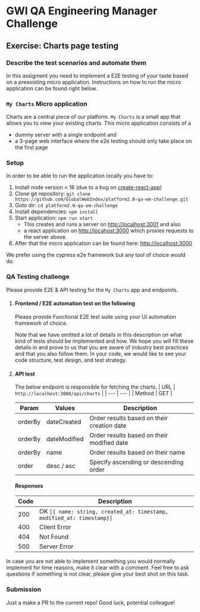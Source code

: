 # GWI QA Engineering Manager Challenge

## Exercise: Charts page testing

### Describe the test scenarios and automate them

In this assigment you need to implement a E2E testing of your taste based on a preexisting micro application. Instructions on how to run the micro application can be found right below.

### `My Charts` Micro application

Charts are a central piece of our platform. `My Charts` is a small app that allows you to view your existing charts. This micro application consists of a

- dummy server with a single endpoint and
- a 3-page web interface where the e2e testing should only take place on the first page  

### Setup

In order to be able to run the application locally you have to:

1. Install node version < 16 (due to a bug on [create-react-app](https://stackoverflow.com/questions/69693907/error-err-package-path-not-exported-package-subpath-lib-tokenize-is-not-d))
2. Clone git repository: `git clone https://github.com/GlobalWebIndex/platform2.0-qa-em-challenge.git`
3. Goto dir: `cd platform2.0-qa-em-challenge`
4. Install dependencies: `npm install`
5. Start application: `npm run start`
    - This creates and runs a server on <http://localhost:3001> and also
    - a react application on <http://locahost:3000> which proxies requests to the server above.
6. After that the micro application can be found here: <http://localhost:3000>

We prefer using the cypress e2e framework but any tool of choice would do.

### QA Testing challenge

Please provide E2E & API testing for the `My Charts` app and endpoints.

1. #### Frontend / E2E automation test on the following

    Please provide Functional E2E test suite using your UI automation framework of choice.

    Note that we have omitted a lot of details in this description on what kind of tests should be implemented and how. We hope you will fill these details in and prove to us that you are aware of industry best practices and that you also follow them. In your code, we would like to see your code structure, test design, and test strategy.

2. #### API test

    The below endpoint is responsible for fetching the charts.
    | URL | `http://localhost:3000/api/charts` |
    | --- | --- |
    | Method | GET |
    
    | Param | Values | Description|
    | --- | --- | --- |
    | orderBy | dateCreated | Order results based on their creation date |
    | orderBy | dateModified | Order results based on their modified date |
    | orderBy | name | Order results based on their name |
    | order | desc / asc | Specify ascending or descending order |


    #### Responses

    | Code | Description |
    | --- | --- |
    | 200 | OK ```[{ name: string, created_at: timestamp, modified_at: timestamp}]``` |
    | 400 | Client Error |
    | 404 | Not Found  |
    | 500 | Server Error |

In case you are not able to implement something you would normally implement for time reasons, make it clear with a comment.
Feel free to ask questions if something is not clear, please give your best shot on this task.

### Submission

Just a make a PR to the current repo! Good luck, potential colleague!
